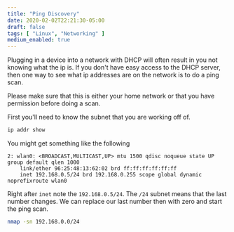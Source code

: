```yaml
---
title: "Ping Discovery"
date: 2020-02-02T22:21:30-05:00
draft: false
tags: [ "Linux", "Networking" ]
medium_enabled: true
---
```


Plugging in a device into a network with DHCP will often result in you not knowing what the ip is. If you don't have easy access to the DHCP server, then one way to see what ip addresses are on the network is to do a ping scan. 

Please make sure that this is either your home network or that you have permission before doing a scan. 

First you'll need to know the subnet that you are working off of. 

```bash
ip addr show
```

You might get something like the following

```
2: wlan0: <BROADCAST,MULTICAST,UP> mtu 1500 qdisc noqueue state UP group default qlen 1000
    link/ether 96:25:48:13:62:02 brd ff:ff:ff:ff:ff:ff
    inet 192.168.0.5/24 brd 192.168.0.255 scope global dynamic noprefixroute wlan0
```

Right after `inet` note the `192.168.0.5/24`. The `/24` subnet means that the last number changes. We can replace our last number then with zero and start the ping scan.

```bash
nmap -sn 192.168.0.0/24
```

